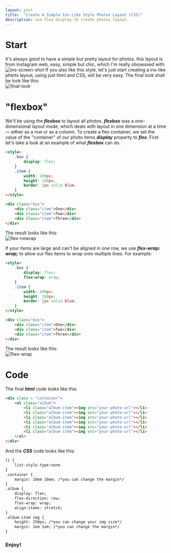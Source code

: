 ```yaml
---
layout: post
title:  "Create A Simple Ins-Like Style Photos Layout (CSS)"
description: use flex display to create photos layout.
---
```

# Start
It's always good to have a simple but pretty layout for photos. this layout is from Instagram web, easy, simple but chic, which I'm really obssessed with:  
![ins-screen-shot][ins-screen-shot]
If you also like this style, let's just start creating a ins-like phtots layout, using just html and CSS, will be very easy. The final look shall be look like this:  
![final-look][final-look]


# "flexbox"
We'll be using the ***flexbox*** to layout all photos. ***flexbox*** was a one-dimensional layout mode, which deals with layout in one dimension at a time — either as a row or as a column. To create a flex container, we set the value of the "container" of our photo items ***display*** property to ***flex***. First let's take a look at an example of what ***flexbox*** can do.
```html
<style>
    .box {
        display: flex;
    }
    .item {
        width: 100px;
        height: 100px;
        border: 2px solid blue;
    }
</style>

<div class="box">
    <div class="item">One</div>
    <div class="item">Two</div>
    <div class="item">Three</div>
</div>
```
The result looks like this:  
![flex-nowrap][flex-nowrap]  

If your items are large and can't be aligned in one row, we use ***flex-wrap: wrap;*** to allow our flex items to wrap onto multiple lines. For example:
```html
<style>
    .box {
        display: flex;
        flex-wrap: wrap;
    }
    .item {
        width: 200px;
        height: 200px;
        border: 2px solid blue;
    }
</style>

<div class="box">
    <div class="item">One</div>
    <div class="item">Two</div>
    <div class="item">Three</div>
</div>
```
The result looks like this:  
![flwx-wrap][flwx-wrap]


# Code
The final ***html*** code looks like this:
```html
<div class = "container">
	<ul class="album">
		<li class="album-item"><img src="your-photo-url"></li>
		<li class="album-item"><img src="your-photo-url"></li>
		<li class="album-item"><img src="your-photo-url"></li>
		<li class="album-item"><img src="your-photo-url"></li>
		<li class="album-item"><img src="your-photo-url"></li>
		<li class="album-item"><img src="your-photo-url"></li>
	</ul>
</div>
```
And the ***CSS*** code looks like this:
```html
li {
	list-style-type:none
}
.container {
	margin: 10em 10em; /*you can change the margin*/
}
.album {
	display: flex;
	flex-direction: row;
	flex-wrap: wrap;
	align-items: stretch;
}
.album-item img {
	height: 250px; /*you can change your img size*/
	margin: 1em 1em; /*you can change the margin*/
}
```  
### Enjoy!



[ins-screen-shot]: https://res.cloudinary.com/daxtpgi3q/image/upload/v1585293652/blogs/2020-03-27-ins-like-photo-layout/Screen_Shot_2020-03-27_at_3.20.29_AM_csdaoq.png
[final-look]: https://res.cloudinary.com/daxtpgi3q/image/upload/v1585293549/blogs/2020-03-27-ins-like-photo-layout/Screen_Shot_2020-03-27_at_2.13.22_AM_tizgou.png
[flex-nowrap]: https://res.cloudinary.com/daxtpgi3q/image/upload/v1585293555/blogs/2020-03-27-ins-like-photo-layout/Screen_Shot_2020-03-27_at_3.18.44_AM_glrklb.png
[flwx-wrap]: https://res.cloudinary.com/daxtpgi3q/image/upload/v1585293553/blogs/2020-03-27-ins-like-photo-layout/Screen_Shot_2020-03-27_at_3.18.17_AM_xm72yf.png